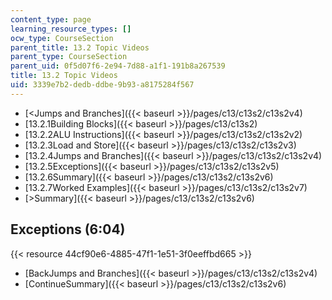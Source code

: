 ```yaml
---
content_type: page
learning_resource_types: []
ocw_type: CourseSection
parent_title: 13.2 Topic Videos
parent_type: CourseSection
parent_uid: 0f5d07f6-2e94-7d88-a1f1-191b8a267539
title: 13.2 Topic Videos
uid: 3339e7b2-dedb-ddbe-9b93-a8175284f567
---
```


*   [\<Jumps and Branches]({{< baseurl >}}/pages/c13/c13s2/c13s2v4)
*   [13.2.1Building Blocks]({{< baseurl >}}/pages/c13/c13s2)
*   [13.2.2ALU Instructions]({{< baseurl >}}/pages/c13/c13s2/c13s2v2)
*   [13.2.3Load and Store]({{< baseurl >}}/pages/c13/c13s2/c13s2v3)
*   [13.2.4Jumps and Branches]({{< baseurl >}}/pages/c13/c13s2/c13s2v4)
*   [13.2.5Exceptions]({{< baseurl >}}/pages/c13/c13s2/c13s2v5)
*   [13.2.6Summary]({{< baseurl >}}/pages/c13/c13s2/c13s2v6)
*   [13.2.7Worked Examples]({{< baseurl >}}/pages/c13/c13s2/c13s2v7)
*   [\>Summary]({{< baseurl >}}/pages/c13/c13s2/c13s2v6)

Exceptions (6:04)
-----------------

{{< resource 44cf90e6-4885-47f1-1e51-3f0eeffbd665 >}}

*   [BackJumps and Branches]({{< baseurl >}}/pages/c13/c13s2/c13s2v4)
*   [ContinueSummary]({{< baseurl >}}/pages/c13/c13s2/c13s2v6)